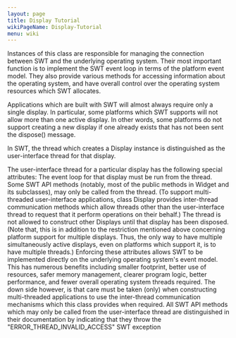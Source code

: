 ```yaml
---
layout: page
title: Display Tutorial
wikiPageName: Display-Tutorial
menu: wiki
---
```


Instances of this class are responsible for managing the connection between SWT and the underlying operating system. Their most important function is to implement the SWT event loop in terms of the platform event model. They also provide various methods for accessing information about the operating system, and have overall control over the operating system resources which SWT allocates.

Applications which are built with SWT will almost always require only a single display. In particular, some platforms which SWT supports will not allow more than one active display. In other words, some platforms do not support creating a new display if one already exists that has not been sent the dispose() message.

In SWT, the thread which creates a Display instance is distinguished as the user-interface thread for that display.

The user-interface thread for a particular display has the following special attributes:
The event loop for that display must be run from the thread.
Some SWT API methods (notably, most of the public methods in Widget and its subclasses), may only be called from the thread. (To support multi-threaded user-interface applications, class Display provides inter-thread communication methods which allow threads other than the user-interface thread to request that it perform operations on their behalf.)
The thread is not allowed to construct other Displays until that display has been disposed. (Note that, this is in addition to the restriction mentioned above concerning platform support for multiple displays. Thus, the only way to have multiple simultaneously active displays, even on platforms which support it, is to have multiple threads.)
Enforcing these attributes allows SWT to be implemented directly on the underlying operating system's event model. This has numerous benefits including smaller footprint, better use of resources, safer memory management, clearer program logic, better performance, and fewer overall operating system threads required. The down side however, is that care must be taken (only) when constructing multi-threaded applications to use the inter-thread communication mechanisms which this class provides when required.
All SWT API methods which may only be called from the user-interface thread are distinguished in their documentation by indicating that they throw the "ERROR_THREAD_INVALID_ACCESS" SWT exception
